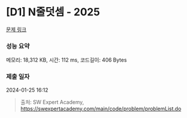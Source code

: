 # [D1] N줄덧셈 - 2025 

[문제 링크](https://swexpertacademy.com/main/code/problem/problemDetail.do?contestProbId=AV5QFZtaAscDFAUq) 

### 성능 요약

메모리: 18,312 KB, 시간: 112 ms, 코드길이: 406 Bytes

### 제출 일자

2024-01-25 16:12



> 출처: SW Expert Academy, https://swexpertacademy.com/main/code/problem/problemList.do